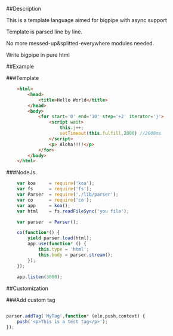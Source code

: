 ##Description

This is a template language aimed for bigpipe with async support

Template is parsed line by line.

No more messed-up&splitted-everywhere modules needed.

Write bigpipe in pure html

##Example

###Template

```html
	<html>
		<head>
			<title>Hello World</title>
		</head>
		<body>
			<for start='0' end='10' step='+2' iterator='j'>
				<script wait>
					this.j++;
					setTimeout(this.fulfill,2000) //2000ms
				</script>
				<p> Aloha!!!!</p>
			</for>	
		</body>
	</html>
```

###NodeJs

```js
	var koa 	= require('koa');
	var fs		= require('fs');
	var Parser  = require('./lib/parser');
	var co 		= require('co');
	var app 	= koa();
	var html 	= fs.readFileSync('you file');

	var parser 	= Parser();

	co(function*() {
		yield parser.load(html);
		app.use(function* () {
			this.type = 'html';
			this.body = parser.stream();
		});
	});
	
	app.listen(3000);

```

##Customization

###Add custom tag

```js

parser.addTag('MyTag',function* (ele,push,context) {
	push('<p>This is a test tag</p>');
});

```


